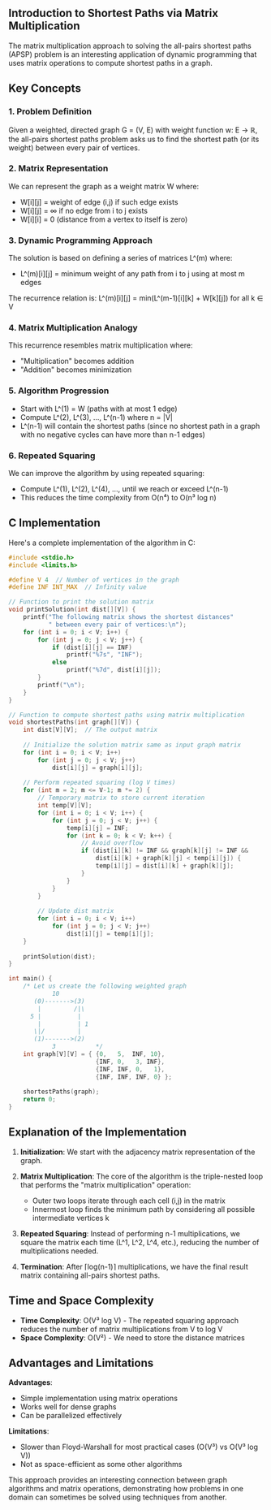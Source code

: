 ## Introduction to Shortest Paths via Matrix Multiplication

The matrix multiplication approach to solving the all-pairs shortest paths (APSP) problem is an interesting application of dynamic programming that uses matrix operations to compute shortest paths in a graph.

## Key Concepts

### 1. Problem Definition
Given a weighted, directed graph G = (V, E) with weight function w: E → ℝ, the all-pairs shortest paths problem asks us to find the shortest path (or its weight) between every pair of vertices.

### 2. Matrix Representation
We can represent the graph as a weight matrix W where:
- W[i][j] = weight of edge (i,j) if such edge exists
- W[i][j] = ∞ if no edge from i to j exists
- W[i][i] = 0 (distance from a vertex to itself is zero)

### 3. Dynamic Programming Approach
The solution is based on defining a series of matrices L^(m) where:
- L^(m)[i][j] = minimum weight of any path from i to j using at most m edges

The recurrence relation is:
L^(m)[i][j] = min(L^(m-1)[i][k] + W[k][j]) for all k ∈ V

### 4. Matrix Multiplication Analogy
This recurrence resembles matrix multiplication where:
- "Multiplication" becomes addition
- "Addition" becomes minimization

### 5. Algorithm Progression
- Start with L^(1) = W (paths with at most 1 edge)
- Compute L^(2), L^(3), ..., L^(n-1) where n = |V|
- L^(n-1) will contain the shortest paths (since no shortest path in a graph with no negative cycles can have more than n-1 edges)

### 6. Repeated Squaring
We can improve the algorithm by using repeated squaring:
- Compute L^(1), L^(2), L^(4), ..., until we reach or exceed L^(n-1)
- This reduces the time complexity from O(n⁴) to O(n³ log n)

## C Implementation

Here's a complete implementation of the algorithm in C:

```c
#include <stdio.h>
#include <limits.h>

#define V 4  // Number of vertices in the graph
#define INF INT_MAX  // Infinity value

// Function to print the solution matrix
void printSolution(int dist[][V]) {
    printf("The following matrix shows the shortest distances"
           " between every pair of vertices:\n");
    for (int i = 0; i < V; i++) {
        for (int j = 0; j < V; j++) {
            if (dist[i][j] == INF)
                printf("%7s", "INF");
            else
                printf("%7d", dist[i][j]);
        }
        printf("\n");
    }
}

// Function to compute shortest paths using matrix multiplication
void shortestPaths(int graph[][V]) {
    int dist[V][V];  // The output matrix
    
    // Initialize the solution matrix same as input graph matrix
    for (int i = 0; i < V; i++)
        for (int j = 0; j < V; j++)
            dist[i][j] = graph[i][j];
    
    // Perform repeated squaring (log V times)
    for (int m = 2; m <= V-1; m *= 2) {
        // Temporary matrix to store current iteration
        int temp[V][V];
        for (int i = 0; i < V; i++) {
            for (int j = 0; j < V; j++) {
                temp[i][j] = INF;
                for (int k = 0; k < V; k++) {
                    // Avoid overflow
                    if (dist[i][k] != INF && graph[k][j] != INF && 
                        dist[i][k] + graph[k][j] < temp[i][j]) {
                        temp[i][j] = dist[i][k] + graph[k][j];
                    }
                }
            }
        }
        
        // Update dist matrix
        for (int i = 0; i < V; i++)
            for (int j = 0; j < V; j++)
                dist[i][j] = temp[i][j];
    }
    
    printSolution(dist);
}

int main() {
    /* Let us create the following weighted graph
            10
       (0)------->(3)
        |         /|\
      5 |          |
        |          | 1
       \|/         |
       (1)------->(2)
            3           */
    int graph[V][V] = { {0,   5,  INF, 10},
                        {INF, 0,   3, INF},
                        {INF, INF, 0,   1},
                        {INF, INF, INF, 0} };
    
    shortestPaths(graph);
    return 0;
}
```

## Explanation of the Implementation

1. **Initialization**: We start with the adjacency matrix representation of the graph.

2. **Matrix Multiplication**: The core of the algorithm is the triple-nested loop that performs the "matrix multiplication" operation:
   - Outer two loops iterate through each cell (i,j) in the matrix
   - Innermost loop finds the minimum path by considering all possible intermediate vertices k

3. **Repeated Squaring**: Instead of performing n-1 multiplications, we square the matrix each time (L^1, L^2, L^4, etc.), reducing the number of multiplications needed.

4. **Termination**: After ⌈log(n-1)⌉ multiplications, we have the final result matrix containing all-pairs shortest paths.

## Time and Space Complexity

- **Time Complexity**: O(V³ log V) - The repeated squaring approach reduces the number of matrix multiplications from V to log V
- **Space Complexity**: O(V²) - We need to store the distance matrices

## Advantages and Limitations

**Advantages**:
- Simple implementation using matrix operations
- Works well for dense graphs
- Can be parallelized effectively

**Limitations**:
- Slower than Floyd-Warshall for most practical cases (O(V³) vs O(V³ log V))
- Not as space-efficient as some other algorithms

This approach provides an interesting connection between graph algorithms and matrix operations, demonstrating how problems in one domain can sometimes be solved using techniques from another.
